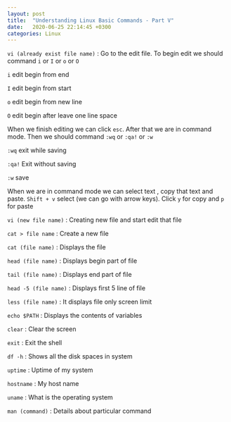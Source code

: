 ```yaml
---
layout: post
title:  "Understanding Linux Basic Commands - Part V"
date:   2020-06-25 22:14:45 +0300
categories: Linux
---
```


`vi (already exist file name)` : Go to the edit file. To begin edit we should command `i` or `I` or `o` or `O`

`i` edit begin from end

`I` edit begin from start

`o` edit begin from new line

`O` edit begin after leave one line space

When we finish editing we can click `esc`. After that we are in command mode. Then we should command `:wq` or `:qa!` or `:w`

`:wq` exit while saving

`:qa!` Exit without saving

`:w` save

When we are in command mode we can select text , copy that text and paste. `Shift + v` select (we can go with arrow keys).   Click `y` for copy and `p` for paste

`vi (new file name)` : Creating new file and start edit that file

`cat > file name` : Create a new file

`cat (file name)` : Displays  the file

`head (file name)` : Displays begin part of file 

`tail (file name)` : Displays end part of file

`head -5 (file name)` : Displays first 5 line of file

`less (file name)` : It displays file only screen limit

`echo $PATH` : Displays the contents of variables

`clear` : Clear the screen

`exit` : Exit the shell

`df -h` : Shows all the disk spaces in system

`uptime` : Uptime of my system

`hostname` : My host name

`uname` : What is the operating system

`man (command)` : Details about particular command










